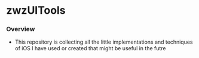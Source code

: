 # zwzUITools
### Overview
* This repository is collecting all the little implementations and techniques of iOS
I have used or created that might be useful in the futre
